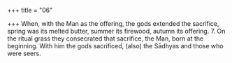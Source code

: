 +++
title = "06"

+++
When, with the Man as the offering, the gods extended the sacrifice, spring was its melted butter, summer its firewood, autumn its offering. 7. On the ritual grass they consecrated that sacrifice, the Man, born at the  beginning.
With him the gods sacrificed, (also) the Sādhyas and those who
were seers.